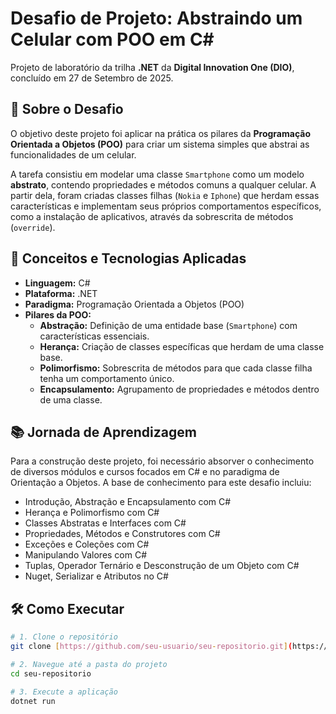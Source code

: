 # Desafio de Projeto: Abstraindo um Celular com POO em C#

Projeto de laboratório da trilha **.NET** da **Digital Innovation One (DIO)**, concluído em 27 de Setembro de 2025.

## 📖 Sobre o Desafio

O objetivo deste projeto foi aplicar na prática os pilares da **Programação Orientada a Objetos (POO)** para criar um sistema simples que abstrai as funcionalidades de um celular.

A tarefa consistiu em modelar uma classe `Smartphone` como um modelo **abstrato**, contendo propriedades e métodos comuns a qualquer celular. A partir dela, foram criadas classes filhas (`Nokia` e `Iphone`) que herdam essas características e implementam seus próprios comportamentos específicos, como a instalação de aplicativos, através da sobrescrita de métodos (`override`).

## 🚀 Conceitos e Tecnologias Aplicadas

* **Linguagem:** C#
* **Plataforma:** .NET
* **Paradigma:** Programação Orientada a Objetos (POO)
* **Pilares da POO:**
    * **Abstração:** Definição de uma entidade base (`Smartphone`) com características essenciais.
    * **Herança:** Criação de classes específicas que herdam de uma classe base.
    * **Polimorfismo:** Sobrescrita de métodos para que cada classe filha tenha um comportamento único.
    * **Encapsulamento:** Agrupamento de propriedades e métodos dentro de uma classe.

## 📚 Jornada de Aprendizagem

Para a construção deste projeto, foi necessário absorver o conhecimento de diversos módulos e cursos focados em C# e no paradigma de Orientação a Objetos. A base de conhecimento para este desafio incluiu:

* Introdução, Abstração e Encapsulamento com C#
* Herança e Polimorfismo com C#
* Classes Abstratas e Interfaces com C#
* Propriedades, Métodos e Construtores com C#
* Exceções e Coleções com C#
* Manipulando Valores com C#
* Tuplas, Operador Ternário e Desconstrução de um Objeto com C#
* Nuget, Serializar e Atributos no C#

## 🛠️ Como Executar

```bash
# 1. Clone o repositório
git clone [https://github.com/seu-usuario/seu-repositorio.git](https://github.com/seu-usuario/seu-repositorio.git)

# 2. Navegue até a pasta do projeto
cd seu-repositorio

# 3. Execute a aplicação
dotnet run
